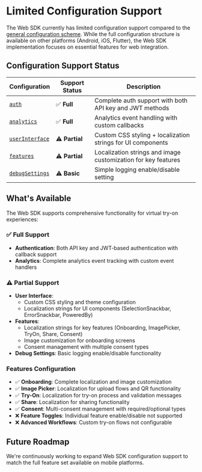 # Limited Configuration Support

The Web SDK currently has limited configuration support compared to the [general configuration scheme](/sdk/developer/configuration/index.md). While the full configuration structure is available on other platforms (Android, iOS, Flutter), the Web SDK implementation focuses on essential features for web integration.

## Configuration Support Status

| Configuration                                                     | Support Status | Description                                                   |
| ----------------------------------------------------------------- | -------------- | ------------------------------------------------------------- |
| [`auth`](/sdk/developer/configuration/auth.md)                    | ✅ **Full**    | Complete auth support with both API key and JWT methods       |
| [`analytics`](/sdk/developer/configuration/analytics.md)          | ✅ **Full**    | Analytics event handling with custom callbacks                |
| [`userInterface`](/sdk/developer/configuration/ui/index.md)       | ⚠️ **Partial** | Custom CSS styling + localization strings for UI components   |
| [`features`](/sdk/developer/configuration/features/index.md)      | ⚠️ **Partial** | Localization strings and image customization for key features |
| [`debugSettings`](/sdk/developer/configuration/debug-settings.md) | ⚠️ **Basic**   | Simple logging enable/disable setting                         |

## What's Available

The Web SDK supports comprehensive functionality for virtual try-on experiences:

### ✅ **Full Support**

- **Authentication**: Both API key and JWT-based authentication with callback support
- **Analytics**: Complete analytics event tracking with custom event handlers

### ⚠️ **Partial Support**

- **User Interface**:
  - Custom CSS styling and theme configuration
  - Localization strings for UI components (SelectionSnackbar, ErrorSnackbar, PoweredBy)
- **Features**:
  - Localization strings for key features (Onboarding, ImagePicker, TryOn, Share, Consent)
  - Image customization for onboarding screens
  - Consent management with multiple consent types
- **Debug Settings**: Basic logging enable/disable functionality

### Features Configuration

- ✅ **Onboarding**: Complete localization and image customization
- ✅ **Image Picker**: Localization for upload flows and QR functionality
- ✅ **Try-On**: Localization for try-on process and validation messages
- ✅ **Share**: Localization for sharing functionality
- ✅ **Consent**: Multi-consent management with required/optional types
- ❌ **Feature Toggles**: Individual feature enable/disable not supported
- ❌ **Advanced Workflows**: Custom try-on flows not configurable

## Future Roadmap

We're continuously working to expand Web SDK configuration support to match the full feature set available on mobile platforms.

